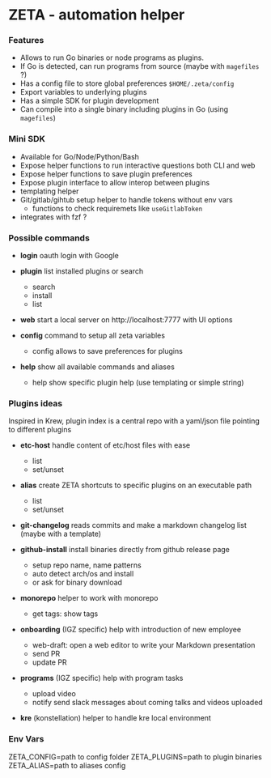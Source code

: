 

# ZETA - automation helper


### Features
- Allows to run Go binaries or node programs as plugins. 
- If Go is detected, can run programs from source (maybe with `magefiles` ?) 
- Has a config file to store global preferences `$HOME/.zeta/config`
- Export variables to underlying plugins
- Has a simple SDK for plugin development
- Can compile into a single binary including plugins in Go (using `magefiles`)


### Mini SDK
- Available for Go/Node/Python/Bash 
- Expose helper functions to run interactive questions both CLI and web
- Expose helper functions to save plugin preferences
- Expose plugin interface to allow interop between plugins
- templating helper
- Git/gitlab/gihtub setup helper to handle tokens without env vars
	- functions to check requiremets like `useGitlabToken`  
- integrates with fzf  ?


### Possible commands 

- **login**  oauth login with Google
- **plugin** list installed plugins or search
	- search 
	- install 
	- list 
- **web**  start a local server on http://localhost:7777 with UI options
- **config** command to setup all zeta variables
	- config <plugin> allows to save preferences for plugins

- **help** show all available commands and aliases
	- help <plugin> show specific plugin help (use templating or simple string)



### Plugins ideas

Inspired in Krew, plugin index is a central repo with a yaml/json file pointing to different plugins

- **etc-host** handle content of etc/host files with ease
	- list 
	- set/unset

- **alias** create ZETA shortcuts to specific plugins on an executable path
	- list
	- set/unset

- **git-changelog** reads commits and make a markdown changelog list (maybe with a template)

- **github-install** install binaries directly from github release page
	- setup repo name, name patterns  
	- auto detect arch/os and install
	- or ask for binary download 

- **monorepo** helper to work with monorepo
	- get tags: show tags 
	
- **onboarding** (IGZ specific) help with introduction of new employee
	- web-draft: open a web editor to write your Markdown presentation
	- send PR
	- update PR

- **programs** (IGZ specific) help with program tasks
	- upload video
	- notify  send slack messages about coming talks and videos uploaded

- **kre** (konstellation) helper to handle kre local environment
		

### Env Vars
ZETA_CONFIG=path to config folder
ZETA_PLUGINS=path to plugin binaries
ZETA_ALIAS=path to aliases config


	
<!--stackedit_data:
eyJoaXN0b3J5IjpbNTAyNzY0NDQsLTI3OTU4OTI5MCwtMTY4OD
czNjU0OCwxNDEwMzY0OTcsLTEwNDM1NTAyOTYsLTEwMzI4ODYz
NjVdfQ==
-->